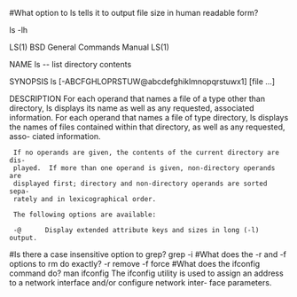 #What option to ls tells it to output file size in human readable form?

ls -lh

LS(1)                     BSD General Commands Manual                    LS(1)

NAME
     ls -- list directory contents

SYNOPSIS
     ls [-ABCFGHLOPRSTUW@abcdefghiklmnopqrstuwx1] [file ...]

DESCRIPTION
     For each operand that names a file of a type other than directory, ls
     displays its name as well as any requested, associated information.  For
     each operand that names a file of type directory, ls displays the names
     of files contained within that directory, as well as any requested, asso-
     ciated information.

     If no operands are given, the contents of the current directory are dis-
     played.  If more than one operand is given, non-directory operands are
     displayed first; directory and non-directory operands are sorted sepa-
     rately and in lexicographical order.

     The following options are available:

     -@      Display extended attribute keys and sizes in long (-l) output.
     
#Is there a case insensitive option to grep?
  grep -i
#What does the -r and -f options to rm do exactly?
  -r  remove
  -f  force
#What does the ifconfig command do?
  man ifconfig
 The ifconfig utility is used to assign an address to a network interface and/or configure network inter-
     face parameters.
